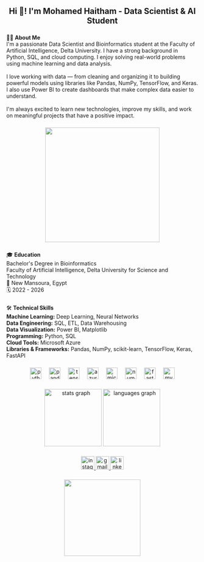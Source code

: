 <h2 align="center">Hi 👋! I'm Mohamed Haitham - Data Scientist & AI Student</h2>

###

<p align="left">
🧑‍💻 <strong>About Me</strong><br>
I'm a passionate Data Scientist and Bioinformatics student at the Faculty of Artificial Intelligence, Delta University. I have a strong background in Python, SQL, and cloud computing. I enjoy solving real-world problems using machine learning and data analysis.<br><br>
I love working with data — from cleaning and organizing it to building powerful models using libraries like Pandas, NumPy, TensorFlow, and Keras. I also use Power BI to create dashboards that make complex data easier to understand.<br><br>
I'm always excited to learn new technologies, improve my skills, and work on meaningful projects that have a positive impact.
</p>

###

<div align="center">
  <img height="300" src="https://i.pinimg.com/originals/90/70/32/9070324cdfc07c68d60eed0c39e77573.gif"  />
</div>

###

<p align="left">
🎓 <strong>Education</strong><br>
Bachelor's Degree in Bioinformatics<br>
Faculty of Artificial Intelligence, Delta University for Science and Technology<br>
📍 New Mansoura, Egypt<br>
🗓️ 2022 - 2026
</p>

###

<p align="left">
🛠️ <strong>Technical Skills</strong><br>
<b>Machine Learning:</b> Deep Learning, Neural Networks<br>
<b>Data Engineering:</b> SQL, ETL, Data Warehousing<br>
<b>Data Visualization:</b> Power BI, Matplotlib<br>
<b>Programming:</b> Python, SQL<br>
<b>Cloud Tools:</b> Microsoft Azure<br>
<b>Libraries & Frameworks:</b> Pandas, NumPy, scikit-learn, TensorFlow, Keras, FastAPI
</p>

###

<div align="center">
  <img src="https://cdn.jsdelivr.net/gh/devicons/devicon/icons/python/python-original.svg" height="30" alt="python logo"  />
  <img width="12" />
  <img src="https://cdn.jsdelivr.net/gh/devicons/devicon/icons/pandas/pandas-original.svg" height="30" alt="pandas logo"  />
  <img width="12" />
  <img src="https://cdn.jsdelivr.net/gh/devicons/devicon/icons/tensorflow/tensorflow-original.svg" height="30" alt="tensorflow logo"  />
  <img width="12" />
  <img src="https://cdn.jsdelivr.net/gh/devicons/devicon/icons/azure/azure-original.svg" height="30" alt="azure logo"  />
  <img width="12" />
  <img src="https://cdn.jsdelivr.net/gh/devicons/devicon/icons/microsoftsqlserver/microsoftsqlserver-plain.svg" height="30" alt="microsoftsqlserver logo"  />
  <img width="12" />
  <img src="https://cdn.jsdelivr.net/gh/devicons/devicon/icons/numpy/numpy-original.svg" height="30" alt="numpy logo"  />
  <img width="12" />
  <img src="https://cdn.jsdelivr.net/gh/devicons/devicon/icons/fastapi/fastapi-original.svg" height="30" alt="fastapi logo"  />
  <img width="12" />
  <img src="https://cdn.jsdelivr.net/gh/devicons/devicon/icons/mysql/mysql-original.svg" height="30" alt="mysql logo"  />
</div>

###

<div align="center">
  <img src="https://github-readme-stats.vercel.app/api?username=mohamedhaitham22&hide_title=false&hide_rank=false&show_icons=true&include_all_commits=true&count_private=true&disable_animations=false&theme=dracula&locale=en&hide_border=false" height="150" alt="stats graph"  />
  <img src="https://github-readme-stats.vercel.app/api/top-langs?username=mohamedhaitham22&locale=en&hide_title=false&layout=compact&card_width=320&langs_count=5&theme=dracula&hide_border=false" height="150" alt="languages graph"  />
</div>

###

<div align="center">
  <a href="https://instagram.com/mo7amed_yamani" target="_blank">
    <img src="https://img.shields.io/static/v1?message=Instagram&logo=instagram&label=&color=E4405F&logoColor=white&labelColor=&style=for-the-badge" height="35" alt="instagram logo"  />
  </a>
  <a href="mailto:mo7amed.yamani@gmail.com" target="_blank">
    <img src="https://img.shields.io/static/v1?message=Gmail&logo=gmail&label=&color=D14836&logoColor=white&labelColor=&style=for-the-badge" height="35" alt="gmail logo"  />
  </a>
  <a href="https://www.linkedin.com/in/mohamed-yamani-48353a255" target="_blank">
    <img src="https://img.shields.io/static/v1?message=LinkedIn&logo=linkedin&label=&color=0077B5&logoColor=white&labelColor=&style=for-the-badge" height="35" alt="linkedin logo"  />
  </a>
</div>

###
<div align="center">
  <img height="200" src="https://i.pinimg.com/originals/3f/2b/a9/3f2ba950c45b19a282532ea88b3816ae.gif"  />
</div>

###
